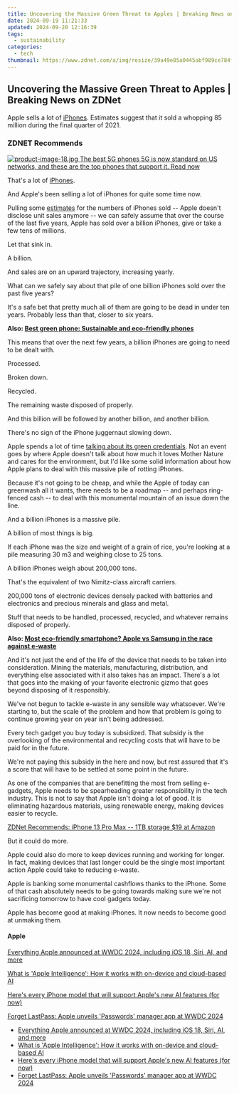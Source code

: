 ```yaml
---
title: Uncovering the Massive Green Threat to Apples | Breaking News on ZDNet
date: 2024-09-19 11:21:33
updated: 2024-09-20 12:16:39
tags:
  - sustainability
categories:
  - tech
thumbnail: https://www.zdnet.com/a/img/resize/39a49e85a0445abf989ce784f3860096c1a257eb/2022/02/17/6b1b4567-4bdd-41be-b7e6-1f6c29e72d0e/brokeniphones.jpg?width=278&height=156&fit=crop&auto=webp
---
```


## Uncovering the Massive Green Threat to Apples | Breaking News on ZDNet

Apple sells a lot of [iPhones](https://apple.sjv.io/c/159047/435031/7613?&sharedId=zdnet&u=https%3A%2F%2Fwww.apple.com%2Fiphone-13-pro%2F&subId1=zd-%5F%5FCOM%5FCLICK%5FID%5F%5F-dtp). Estimates suggest that it sold a whopping 85 million during the final quarter of 2021\. 

### **ZDNET** Recommends

[![product-image-18.jpg](https://www.zdnet.com/a/img/resize/8e2bab6108f198bc3f9f7272d88e9c789e7d442f/2020/09/01/ac36a8a5-9a47-4af0-a075-09bdf13d0f62/product-image-18.jpg?auto=webp&fit=crop&frame=1&height=238.5&width=459) The best 5G phones 5G is now standard on US networks, and these are the top phones that support it.  Read now](https://www.zdnet.com/article/best-5g-phone/)

That's a lot of [iPhones](https://apple.sjv.io/c/159047/435031/7613?&sharedId=zdnet&u=https%3A%2F%2Fwww.apple.com%2Fiphone-13%2F&subId1=zd-%5F%5FCOM%5FCLICK%5FID%5F%5F-dtp).

And Apple's been selling a lot of iPhones for quite some time now.

Pulling some [estimates](https://www.statista.com/statistics/299153/apple-smartphone-shipments-worldwide/) for the numbers of iPhones sold -- Apple doesn't disclose unit sales anymore -- we can safely assume that over the course of the last five years, Apple has sold over a billion iPhones, give or take a few tens of millions.

Let that sink in.

A billion.

And sales are on an upward trajectory, increasing yearly. 

What can we safely say about that pile of one billion iPhones sold over the past five years?

It's a safe bet that pretty much all of them are going to be dead in under ten years. Probably less than that, closer to six years.

**Also: [Best green phone: Sustainable and eco-friendly phones](https://www.zdnet.com/article/best-green-phone/)**

This means that over the next few years, a billion iPhones are going to need to be dealt with. 

Processed.

Broken down.

Recycled.

The remaining waste disposed of properly.

And this billion will be followed by another billion, and another billion.

There's no sign of the iPhone juggernaut slowing down.

Apple spends a lot of time [talking about its green credentials](https://www.zdnet.com/article/apple-should-stop-using-the-environment-as-a-sales-tactic-and-start-caring-for-the-planet/). Not an event goes by where Apple doesn't talk about how much it loves Mother Nature and cares for the environment, but I'd like some solid information about how Apple plans to deal with this massive pile of rotting iPhones.

Because it's not going to be cheap, and while the Apple of today can greenwash all it wants, there needs to be a roadmap -- and perhaps ring-fenced cash -- to deal with this monumental mountain of an issue down the line.

And a billion iPhones is a massive pile. 

A billion of most things is big. 

If each iPhone was the size and weight of a grain of rice, you're looking at a pile measuring 30 m3 and weighing close to 25 tons.

A billion iPhones weigh about 200,000 tons.

That's the equivalent of two Nimitz-class aircraft carriers.

200,000 tons of electronic devices densely packed with batteries and electronics and precious minerals and glass and metal.

Stuff that needs to be handled, processed, recycled, and whatever remains disposed of properly.

**Also: [Most eco-friendly smartphone? Apple vs Samsung in the race against e-waste](https://www.zdnet.com/article/most-eco-friendly-smartphone-apple-vs-samsung-in-the-race-against-e-waste/)**

And it's not just the end of the life of the device that needs to be taken into consideration. Mining the materials, manufacturing, distribution, and everything else associated with it also takes has an impact. There's a lot that goes into the making of your favorite electronic gizmo that goes beyond disposing of it responsibly.

We've not begun to tackle e-waste in any sensible way whatsoever. We're starting to, but the scale of the problem and how that problem is going to continue growing year on year isn't being addressed.

Every tech gadget you buy today is subsidized. That subsidy is the overlooking of the environmental and recycling costs that will have to be paid for in the future. 

We're not paying this subsidy in the here and now, but rest assured that it's a score that will have to be settled at some point in the future. 

As one of the companies that are benefitting the most from selling e-gadgets, Apple needs to be spearheading greater responsibility in the tech industry. This is not to say that Apple isn't doing a lot of good. It is eliminating hazardous materials, using renewable energy, making devices easier to recycle.

[ZDNet Recommends: iPhone 13 Pro Max -- 1TB storage $19 at Amazon](https://buy.geni.us/Proxy.ashx?TSID=368250&GR%5FURL=https%3A%2F%2Fwww.amazon.com%2Fdp%2FB0B7R8F725%2Fref%3Dasc%5Fdf%5FB0B7R8F7251724670000000%3Fcreative%3D395261%26creativeASIN%3DB0B7R8F725%26linkCode%3Dasn%26tag%3Dzd-buy-button-20%26ascsubtag%3D%5F%5FCOM%5FCLICK%5FID%5F%5F%7C034540f6-ec84-4f47-9260-165521c34462%7Cdtp&dtb=1)

But it could do more.

Apple could also do more to keep devices running and working for longer. In fact, making devices that last longer could be the single most important action Apple could take to reducing e-waste. 

Apple is banking some monumental cashflows thanks to the iPhone. Some of that cash absolutely needs to be going towards making sure we're not sacrificing tomorrow to have cool gadgets today.

Apple has become good at making iPhones. It now needs to become good at unmaking them.

#### Apple

[Everything Apple announced at WWDC 2024, including iOS 18, Siri, AI, and more](https://www.zdnet.com/article/every-new-feature-apple-unveiled-for-iphone-ipad-mac-and-more-this-fall-including-ai/ "Everything Apple announced at WWDC 2024, including iOS 18, Siri, AI, and more")

[What is 'Apple Intelligence': How it works with on-device and cloud-based AI](https://www.zdnet.com/article/what-is-apple-intelligence-everything-to-know-about-ai-features-coming-to-iphones-macs-and-ipads/ "What is 'Apple Intelligence': How it works with on-device and cloud-based AI")

[Here's every iPhone model that will support Apple's new AI features (for now)](https://www.zdnet.com/article/ios-18-1-update-every-iphone-model-that-will-support-apples-new-ai-features-for-now/ "Here's every iPhone model that will support Apple's new AI features (for now)")

[Forget LastPass: Apple unveils 'Passwords' manager app at WWDC 2024](https://www.zdnet.com/article/forget-lastpass-apple-unveils-passwords-manager-app-at-wwdc-2024/ "Forget LastPass: Apple unveils 'Passwords' manager app at WWDC 2024")

* [Everything Apple announced at WWDC 2024, including iOS 18, Siri, AI, and more](https://www.zdnet.com/article/every-new-feature-apple-unveiled-for-iphone-ipad-mac-and-more-this-fall-including-ai/ "Everything Apple announced at WWDC 2024, including iOS 18, Siri, AI, and more")
* [What is 'Apple Intelligence': How it works with on-device and cloud-based AI](https://www.zdnet.com/article/what-is-apple-intelligence-everything-to-know-about-ai-features-coming-to-iphones-macs-and-ipads/ "What is 'Apple Intelligence': How it works with on-device and cloud-based AI")
* [Here's every iPhone model that will support Apple's new AI features (for now)](https://www.zdnet.com/article/ios-18-1-update-every-iphone-model-that-will-support-apples-new-ai-features-for-now/ "Here's every iPhone model that will support Apple's new AI features (for now)")
* [Forget LastPass: Apple unveils 'Passwords' manager app at WWDC 2024](https://www.zdnet.com/article/forget-lastpass-apple-unveils-passwords-manager-app-at-wwdc-2024/ "Forget LastPass: Apple unveils 'Passwords' manager app at WWDC 2024")

<ins class="adsbygoogle"
     style="display:block"
     data-ad-format="autorelaxed"
     data-ad-client="ca-pub-7571918770474297"
     data-ad-slot="1223367746"></ins>



<ins class="adsbygoogle"
     style="display:block"
     data-ad-client="ca-pub-7571918770474297"
     data-ad-slot="8358498916"
     data-ad-format="auto"
     data-full-width-responsive="true"></ins>

